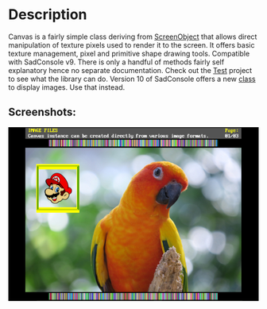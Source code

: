# Description
Canvas is a fairly simple class deriving from 
[ScreenObject](https://github.com/Thraka/SadConsole/blob/master/SadConsole/ScreenObject.cs) 
that allows direct manipulation of texture pixels used to render it to the screen.
It offers basic texture management, pixel and primitive shape drawing tools. Compatible with SadConsole v9. There is only a handful of methods fairly self explanatory hence no separate documentation. Check out the [Test](https://github.com/RychuP/SadCanvas/tree/master/Test) project to see what the library can do.
Version 10 of SadConsole offers a new [class](https://sadconsole.com/api/SadConsole.Components.DrawImage.html) to display images. Use that instead.

## Screenshots:

![Loading Images](https://github.com/RychuP/SadCanvas/blob/master/screenshot.png)
